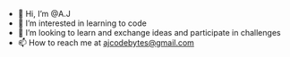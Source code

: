- 👋 Hi, I’m @A.J
- 👀 I’m interested in learning to code
- 💞️ I’m looking to learn and exchange ideas and participate in challenges
- 📫 How to reach me at ajcodebytes@gmail.com

<!---
ajcodebytes/ajcodebytes is a ✨ special ✨ repository because its `README.md` (this file) appears on your GitHub profile.
You can click the Preview link to take a look at your changes.
--->
